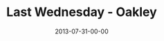 ---
layout: message
category: message
series: "God Is ____"
title: "Last Wednesday - Oakley"
date: 2013-07-31-00-00
message_id: 802
audio: "http://s3.amazonaws.com/crossroads-media/message/audio/073113-oakley-lw.mp3"
audio-duration: "42:29"
description: "Kyle talks about how God is using fire to make men of steel."
video: "http://s3.amazonaws.com/crossroads-media/message/video/073113-oakley-lw.mp4"
video-duration: "42:35"
video-image: "http://s3.amazonaws.com/crossroads-media/images/073113-oakley-lw-still.jpg"
explicit: false
---